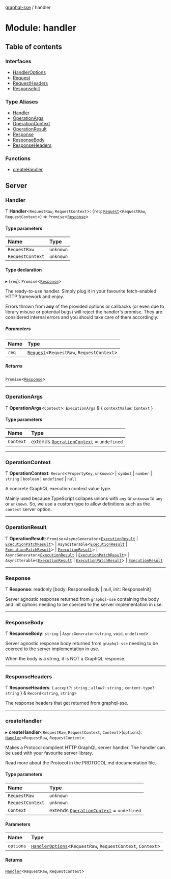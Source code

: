 [graphql-sse](../README.md) / handler

# Module: handler

## Table of contents

### Interfaces

- [HandlerOptions](../interfaces/handler.HandlerOptions.md)
- [Request](../interfaces/handler.Request.md)
- [RequestHeaders](../interfaces/handler.RequestHeaders.md)
- [ResponseInit](../interfaces/handler.ResponseInit.md)

### Type Aliases

- [Handler](handler.md#handler)
- [OperationArgs](handler.md#operationargs)
- [OperationContext](handler.md#operationcontext)
- [OperationResult](handler.md#operationresult)
- [Response](handler.md#response)
- [ResponseBody](handler.md#responsebody)
- [ResponseHeaders](handler.md#responseheaders)

### Functions

- [createHandler](handler.md#createhandler)

## Server

### Handler

Ƭ **Handler**<`RequestRaw`, `RequestContext`\>: (`req`: [`Request`](../interfaces/handler.Request.md)<`RequestRaw`, `RequestContext`\>) => `Promise`<[`Response`](handler.md#response)\>

#### Type parameters

| Name | Type |
| :------ | :------ |
| `RequestRaw` | `unknown` |
| `RequestContext` | `unknown` |

#### Type declaration

▸ (`req`): `Promise`<[`Response`](handler.md#response)\>

The ready-to-use handler. Simply plug it in your favourite fetch-enabled HTTP
framework and enjoy.

Errors thrown from **any** of the provided options or callbacks (or even due to
library misuse or potential bugs) will reject the handler's promise. They are
considered internal errors and you should take care of them accordingly.

##### Parameters

| Name | Type |
| :------ | :------ |
| `req` | [`Request`](../interfaces/handler.Request.md)<`RequestRaw`, `RequestContext`\> |

##### Returns

`Promise`<[`Response`](handler.md#response)\>

___

### OperationArgs

Ƭ **OperationArgs**<`Context`\>: `ExecutionArgs` & { `contextValue`: `Context`  }

#### Type parameters

| Name | Type |
| :------ | :------ |
| `Context` | extends [`OperationContext`](handler.md#operationcontext) = `undefined` |

___

### OperationContext

Ƭ **OperationContext**: `Record`<`PropertyKey`, `unknown`\> \| `symbol` \| `number` \| `string` \| `boolean` \| `undefined` \| ``null``

A concrete GraphQL execution context value type.

Mainly used because TypeScript collapes unions
with `any` or `unknown` to `any` or `unknown`. So,
we use a custom type to allow definitions such as
the `context` server option.

___

### OperationResult

Ƭ **OperationResult**: `Promise`<`AsyncGenerator`<[`ExecutionResult`](../interfaces/common.ExecutionResult.md) \| [`ExecutionPatchResult`](../interfaces/common.ExecutionPatchResult.md)\> \| `AsyncIterable`<[`ExecutionResult`](../interfaces/common.ExecutionResult.md) \| [`ExecutionPatchResult`](../interfaces/common.ExecutionPatchResult.md)\> \| [`ExecutionResult`](../interfaces/common.ExecutionResult.md)\> \| `AsyncGenerator`<[`ExecutionResult`](../interfaces/common.ExecutionResult.md) \| [`ExecutionPatchResult`](../interfaces/common.ExecutionPatchResult.md)\> \| `AsyncIterable`<[`ExecutionResult`](../interfaces/common.ExecutionResult.md) \| [`ExecutionPatchResult`](../interfaces/common.ExecutionPatchResult.md)\> \| [`ExecutionResult`](../interfaces/common.ExecutionResult.md)

___

### Response

Ƭ **Response**: readonly [body: ResponseBody \| null, init: ResponseInit]

Server agnostic response returned from `graphql-sse` containing the
body and init options needing to be coerced to the server implementation in use.

___

### ResponseBody

Ƭ **ResponseBody**: `string` \| `AsyncGenerator`<`string`, `void`, `undefined`\>

Server agnostic response body returned from `graphql-sse` needing
to be coerced to the server implementation in use.

When the body is a string, it is NOT a GraphQL response.

___

### ResponseHeaders

Ƭ **ResponseHeaders**: { `accept?`: `string` ; `allow?`: `string` ; `content-type?`: `string`  } & `Record`<`string`, `string`\>

The response headers that get returned from graphql-sse.

___

### createHandler

▸ **createHandler**<`RequestRaw`, `RequestContext`, `Context`\>(`options`): [`Handler`](handler.md#handler)<`RequestRaw`, `RequestContext`\>

Makes a Protocol complient HTTP GraphQL server handler. The handler can
be used with your favourite server library.

Read more about the Protocol in the PROTOCOL.md documentation file.

#### Type parameters

| Name | Type |
| :------ | :------ |
| `RequestRaw` | `unknown` |
| `RequestContext` | `unknown` |
| `Context` | extends [`OperationContext`](handler.md#operationcontext) = `undefined` |

#### Parameters

| Name | Type |
| :------ | :------ |
| `options` | [`HandlerOptions`](../interfaces/handler.HandlerOptions.md)<`RequestRaw`, `RequestContext`, `Context`\> |

#### Returns

[`Handler`](handler.md#handler)<`RequestRaw`, `RequestContext`\>
